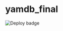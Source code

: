 # yamdb_final
![Deploy badge](https://github.com/belikrastr/yamdb_final/actions/workflows/yamdb_workflow.yml/badge.svg)
